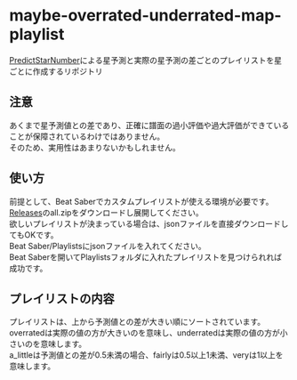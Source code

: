 # maybe-overrated-underrated-map-playlist
[PredictStarNumber](https://github.com/rakkyo150/PredictStarNumber)による星予測と実際の星予測の差ごとのプレイリストを星ごとに作成するリポジトリ

## 注意
あくまで星予測値との差であり、正確に譜面の過小評価や過大評価ができていることが保障されているわけではありません。  
そのため、実用性はあまりないかもしれません。  

## 使い方
前提として、Beat Saberでカスタムプレイリストが使える環境が必要です。  
[Releases](https://github.com/rakkyo150/maybe-overrated-underrated-map-playlist/releases)のall.zipをダウンロードし展開してください。  
欲しいプレイリストが決まっている場合は、jsonファイルを直接ダウンロードしてもOKです。  
Beat Saber/Playlistsにjsonファイルを入れてください。  
Beat Saberを開いてPlaylistsフォルダに入れたプレイリストを見つけられれば成功です。

## プレイリストの内容
プレイリストは、上から予測値との差が大きい順にソートされています。  
overratedは実際の値の方が大きいのを意味し、underratedは実際の値の方が小さいのを意味します。  
a_littleは予測値との差が0.5未満の場合、fairlyは0.5以上1未満、veryは1以上を意味します。